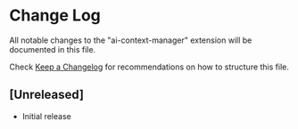 # Change Log

All notable changes to the "ai-context-manager" extension will be documented in this file.

Check [Keep a Changelog](http://keepachangelog.com/) for recommendations on how to structure this file.

## [Unreleased]

- Initial release
